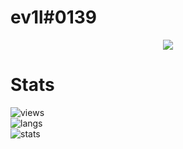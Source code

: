 # ev1l#0139

<p align="center">
  <a href="https://github.com/demonvil">
    <img src="https://discord.c99.nl/widget/theme-5/781308123516370954.png"/>
     </a>
</p>

# Stats
![views](https://komarev.com/ghpvc/?username=demonvil&color=lightgrey) <br>
![langs](https://github-readme-stats.vercel.app/api/top-langs/?username=demonvil&layout=compact&theme=dark) </br>
![stats](https://github-readme-stats.vercel.app/api?username=demonvil&show_icons=true&theme=dark)
